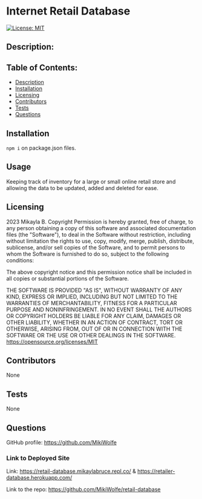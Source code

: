 # Internet Retail Database

[![License: MIT](https://img.shields.io/badge/License-MIT-yellow.svg)](https://opensource.org/licenses/MIT)

## Description:

## Table of Contents:

- [Description](#description)
- [Installation](#installation)
- [Licensing](#licensing)
- [Contributors](#contributors)
- [Tests](#tests)
- [Questions](#questions)

## Installation

`npm i` on package.json files.

## Usage

Keeping track of inventory for a large or small online retail store and allowing the data to be updated, added and deleted for ease.

## Licensing

2023 Mikayla B.
Copyright Permission is hereby granted, free of charge,
to any person obtaining a copy of this software and associated documentation files (the "Software"), to deal in
the Software without restriction, including without limitation the rights to use, copy, modify, merge, publish,
distribute, sublicense, and/or sell
copies of the Software, and to permit persons to whom the Software is furnished to do so,
subject to the following conditions:

The above copyright notice and this permission notice shall be included in all copies or substantial
portions of the Software.

THE SOFTWARE IS PROVIDED "AS IS", WITHOUT WARRANTY OF ANY KIND, EXPRESS OR IMPLIED, INCLUDING BUT NOT LIMITED TO
THE WARRANTIES OF MERCHANTABILITY, FITNESS FOR A PARTICULAR PURPOSE AND NONINFRINGEMENT. IN NO EVENT SHALL THE
AUTHORS OR COPYRIGHT HOLDERS BE LIABLE FOR ANY CLAIM, DAMAGES OR OTHER LIABILITY, WHETHER IN AN ACTION OF CONTRACT,
TORT OR OTHERWISE, ARISING FROM, OUT OF OR IN CONNECTION WITH THE SOFTWARE OR THE USE OR OTHER DEALINGS IN THE
SOFTWARE.
https://opensource.org/licenses/MIT

## Contributors

None

## Tests

None

## Questions

GitHub profile: https://github.com/MikiWolfe

### Link to Deployed Site
Link: https://retail-database.mikaylabruce.repl.co/ & https://retailer-database.herokuapp.com/

Link to the repo: https://github.com/MikiWolfe/retail-database


